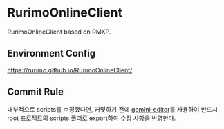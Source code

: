 # RurimoOnlineClient
RurimoOnlineClient based on RMXP.<br>

## Environment Config
https://rurimo.github.io/RurimoOnlineClient/

## Commit Rule
내부적으로 scripts를 수정했다면, 커밋하기 전에 [gemini-editor](https://sourceforge.net/projects/geminieditor/)를 사용하여 반드시 root 프로젝트의 scripts 폴더로 export하여 수정 사항을 반영한다.


